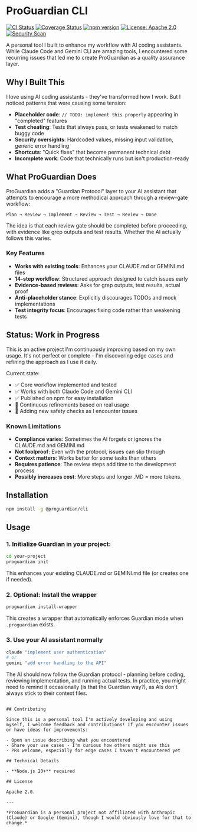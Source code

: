 # ProGuardian CLI

[![CI Status](https://github.com/WillyNilsson/ProGuardian/workflows/CI/badge.svg)](https://github.com/WillyNilsson/ProGuardian/actions/workflows/ci.yml)
[![Coverage Status](https://codecov.io/gh/WillyNilsson/ProGuardian/branch/main/graph/badge.svg)](https://codecov.io/gh/WillyNilsson/ProGuardian)
[![npm version](https://badge.fury.io/js/@proguardian%2Fcli.svg)](https://www.npmjs.com/package/@proguardian/cli)
[![License: Apache 2.0](https://img.shields.io/badge/License-Apache%202.0-blue.svg)](https://opensource.org/licenses/Apache-2.0)
[![Security Scan](https://github.com/WillyNilsson/ProGuardian/workflows/Security/badge.svg)](https://github.com/WillyNilsson/ProGuardian/actions/workflows/security.yml)

A personal tool I built to enhance my workflow with AI coding assistants. While Claude Code and Gemini CLI are amazing tools, I encountered some recurring issues that led me to create ProGuardian as a quality assurance layer.

## Why I Built This

I love using AI coding assistants - they've transformed how I work. But I noticed patterns that were causing some tension:

- **Placeholder code**: `// TODO: implement this properly` appearing in "completed" features
- **Test cheating**: Tests that always pass, or tests weakened to match buggy code
- **Security oversights**: Hardcoded values, missing input validation, generic error handling
- **Shortcuts**: "Quick fixes" that become permanent technical debt
- **Incomplete work**: Code that technically runs but isn't production-ready

## What ProGuardian Does

ProGuardian adds a "Guardian Protocol" layer to your AI assistant that attempts to encourage a more methodical approach through a review-gate workflow:

```
Plan → Review → Implement → Review → Test → Review → Done
```

The idea is that each review gate should be completed before proceeding, with evidence like grep outputs and test results. Whether the AI actually follows this varies.

### Key Features

- **Works with existing tools**: Enhances your CLAUDE.md or GEMINI.md files
- **14-step workflow**: Structured approach designed to catch issues early
- **Evidence-based reviews**: Asks for grep outputs, test results, actual proof
- **Anti-placeholder stance**: Explicitly discourages TODOs and mock implementations
- **Test integrity focus**: Encourages fixing code rather than weakening tests

## Status: Work in Progress

This is an active project I'm continuously improving based on my own usage. It's not perfect or complete - I'm discovering edge cases and refining the approach as I use it daily. 

Current state:
- ✅ Core workflow implemented and tested
- ✅ Works with both Claude Code and Gemini CLI
- ✅ Published on npm for easy installation
- 🚧 Continuous refinements based on real usage
- 🚧 Adding new safety checks as I encounter issues

### Known Limitations

- **Compliance varies**: Sometimes the AI forgets or ignores the CLAUDE.md and GEMINI.md
- **Not foolproof**: Even with the protocol, issues can slip through
- **Context matters**: Works better for some tasks than others
- **Requires patience**: The review steps add time to the development process
- **Possibly increases cost**: More steps and longer .MD = more tokens.

## Installation

```bash
npm install -g @proguardian/cli
```

## Usage

### 1. Initialize Guardian in your project:
```bash
cd your-project
proguardian init
```

This enhances your existing CLAUDE.md or GEMINI.md file (or creates one if needed).

### 2. Optional: Install the wrapper
```bash
proguardian install-wrapper
```

This creates a wrapper that automatically enforces Guardian mode when `.proguardian` exists.

### 3. Use your AI assistant normally
```bash
claude "implement user authentication"
# or
gemini "add error handling to the API"
```

The AI should now follow the Guardian protocol - planning before coding, reviewing implementation, and running actual tests. In practice, you might need to remind it occasionally (is that the Guardian way?), as AIs don't always stick to their context files.

```

## Contributing

Since this is a personal tool I'm actively developing and using myself, I welcome feedback and contributions! If you encounter issues or have ideas for improvements:

- Open an issue describing what you encountered
- Share your use cases - I'm curious how others might use this
- PRs welcome, especially for edge cases I haven't encountered yet

## Technical Details

- **Node.js 20+** required

## License

Apache 2.0.

---

*ProGuardian is a personal project not affiliated with Anthropic (Claude) or Google (Gemini), though I would obviously love for that to change.*